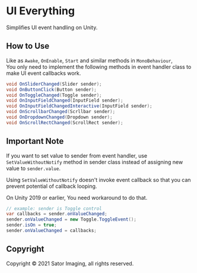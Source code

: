 UI Everything
=============
Simplifies UI event handling on Unity.


How to Use
----------

Like as `Awake`, `OnEnable`, `Start` and similar methods in `MonoBehaviour`,  
You only need to implement the following methods in event handler class to make UI event callbacks work.

```csharp
void OnSliderChanged(Slider sender);
void OnButtonClick(Button sender);
void OnToggleChanged(Toggle sender);
void OnInputFieldChanged(InputField sender);
void OnInputFieldChangedInteractive(InputField sender);
void OnScrollbarChanged(Scrllbar sender);
void OnDropdownChanged(Dropdown sender);
void OnScrollRectChanged(ScrollRect sender);
```


Important Note
--------------

If you want to set value to sender from event handler,
use `SetValueWithoutNotify` method in sender class instead of assigning new value to `sender.value`.

Using `SetValueWithoutNotify` doesn't invoke event callback so that
you can prevent potential of callback looping.


On Unity 2019 or earlier, You need workaround to do that.

```csharp
// example: sender is Toggle control
var callbacks = sender.onValueChanged;
sender.onValueChanged = new Toggle.ToggleEvent();
sender.isOn = true;
sender.onValueChanged = callbacks;
```


Copyright
---------

Copyright © 2021 Sator Imaging, all rights reserved.
